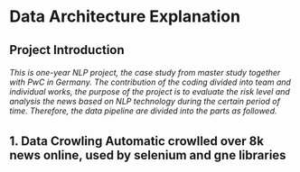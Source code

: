 <h1> Data Architecture Explanation  
<h2> Project Introduction
<h6> This is one-year NLP project, the case study from master study together with PwC in Germany. The contribution of the coding divided into team and individual works, the purpose of the project is to evaluate the risk level and analysis the news based on NLP technology during the certain period of time. Therefore, the data pipeline are divided into the parts as followed.
  
<h2> 1. Data Crowling
  Automatic crowlled over 8k news online, used by selenium and gne libraries
  
